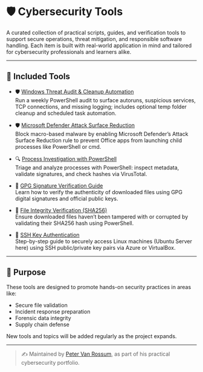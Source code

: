 # 🛡️ Cybersecurity Tools

A curated collection of practical scripts, guides, and verification tools to support secure operations, threat mitigation, and responsible software handling. Each item is built with real-world application in mind and tailored for cybersecurity professionals and learners alike.

---

## 📂 Included Tools

- 🛡️ [Windows Threat Audit & Cleanup Automation](./win-threat-audit-cleanup-automation/README.md)  
  Run a weekly PowerShell audit to surface autoruns, suspicious services, TCP connections, and missing logging; includes optional temp folder cleanup and scheduled task automation.

- 🛡️ [Microsoft Defender Attack Surface Reduction](./microsoft-defender-attack-surface-reduction/README.md)  
  Block macro-based malware by enabling Microsoft Defender’s Attack Surface Reduction rule to prevent Office apps from launching child processes like PowerShell or cmd.

- 🔍 [Process Investigation with PowerShell](./process-investigation-windows/README.md)  
  Triage and analyze processes with PowerShell: inspect metadata, validate signatures, and check hashes via VirusTotal.

- 🔐 [GPG Signature Verification Guide](https://github.com/SecOpsPete/cybersecurity-tools/tree/main/gpg-verification-guide)  
  Learn how to verify the authenticity of downloaded files using GPG digital signatures and official public keys.

- 🧪 [File Integrity Verification (SHA256)](https://github.com/SecOpsPete/cybersecurity-tools/tree/main/file-integrity-verification)  
  Ensure downloaded files haven’t been tampered with or corrupted by validating their SHA256 hash using PowerShell.

- 🔐 [SSH Key Authentication](https://github.com/SecOpsPete/cybersecurity-tools/tree/main/ssh-key-authentication-lab)  
  Step-by-step guide to securely access Linux machines (Ubuntu Server here) using SSH public/private key pairs via Azure or VirtualBox.


---

## 🧠 Purpose

These tools are designed to promote hands-on security practices in areas like:

- Secure file validation  
- Incident response preparation  
- Forensic data integrity  
- Supply chain defense

New tools and topics will be added regularly as the project expands.

---

> ✍️ Maintained by [Peter Van Rossum](https://www.linkedin.com/in/vanr/), as part of his practical cybersecurity portfolio.

